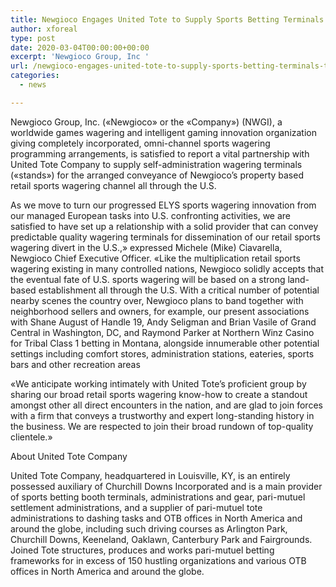 ```yaml
---
title: Newgioco Engages United Tote to Supply Sports Betting Terminals Throughout U S
author: xforeal 
type: post
date: 2020-03-04T00:00:00+00:00
excerpt: 'Newgioco Group, Inc '
url: /newgioco-engages-united-tote-to-supply-sports-betting-terminals-throughout-u-s/
categories:
  - news

---
```

Newgioco Group, Inc. (&#171;Newgioco&#187; or the &#171;Company&#187;) (NWGI), a worldwide games wagering and intelligent gaming innovation organization giving completely incorporated, omni-channel sports wagering programming arrangements, is satisfied to report a vital partnership with United Tote Company to supply self-administration wagering terminals (&#171;stands&#187;) for the arranged conveyance of Newgioco&#8217;s property based retail sports wagering channel all through the U.S. 

As we move to turn our progressed ELYS sports wagering innovation from our managed European tasks into U.S. confronting activities, we are satisfied to have set up a relationship with a solid provider that can convey predictable quality wagering terminals for dissemination of our retail sports wagering divert in the U.S.,&#187; expressed Michele (Mike) Ciavarella, Newgioco Chief Executive Officer. &#171;Like the multiplication retail sports wagering existing in many controlled nations, Newgioco solidly accepts that the eventual fate of U.S. sports wagering will be based on a strong land-based establishment all through the U.S. With a critical number of potential nearby scenes the country over, Newgioco plans to band together with neighborhood sellers and owners, for example, our present associations with Shane August of Handle 19, Andy Seligman and Brian Vasile of Grand Central in Washington, DC, and Raymond Parker at Northern Winz Casino for Tribal Class 1 betting in Montana, alongside innumerable other potential settings including comfort stores, administration stations, eateries, sports bars and other recreation areas 

&#171;We anticipate working intimately with United Tote&#8217;s proficient group by sharing our broad retail sports wagering know-how to create a standout amongst other all direct encounters in the nation, and are glad to join forces with a firm that conveys a trustworthy and expert long-standing history in the business. We are respected to join their broad rundown of top-quality clientele.&#187; 

About United Tote Company 

United Tote Company, headquartered in Louisville, KY, is an entirely possessed auxiliary of Churchill Downs Incorporated and is a main provider of sports betting booth terminals, administrations and gear, pari-mutuel settlement administrations, and a supplier of pari-mutuel tote administrations to dashing tasks and OTB offices in North America and around the globe, including such driving courses as Arlington Park, Churchill Downs, Keeneland, Oaklawn, Canterbury Park and Fairgrounds. Joined Tote structures, produces and works pari-mutuel betting frameworks for in excess of 150 hustling organizations and various OTB offices in North America and around the globe.